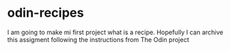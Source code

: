 # odin-recipes

I am going to make mi first project what is a recipe. Hopefully I can 
archive this assigment following the instructions from The Odin project
